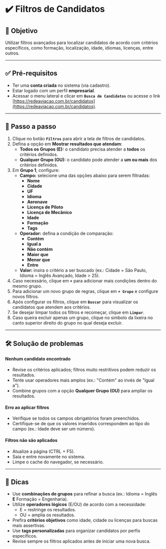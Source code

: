 # ✔️ Filtros de Candidatos

## 🎯 Objetivo

Utilizar filtros avançados para localizar candidatos de acordo com critérios específicos, como formação, localização, idade, idiomas, licenças, entre outros.

---

## ✅ Pré-requisitos

- Ter uma **conta criada** no sistema (via cadastro).
- Estar logado com um perfil **empresarial**.
- Acessar o menu lateral e clicar em **`Busca de Candidatos`** ou acesse o link [https://redeaviacao.com.br/candidatos](https://redeaviacao.com.br/candidatos).

---

## 📝 Passo a passo

1. Clique no botão **`Filtros`** para abrir a tela de filtros de candidatos.
2. Defina a opção em **Mostrar resultados que atendam**:
   - **Todos os Grupos (E):** o candidato precisa atender a **todos** os critérios definidos.
   - **Qualquer Grupo (OU):** o candidato pode atender a **um ou mais** dos critérios definidos.
3. Em **Grupo 1**, configure:
   - **Campo:** selecione uma das opções abaixo para serem filtradas: 
        - **Nome**
        - **Cidade** 
        - **UF** 
        - **Idioma** 
        - **Aeronave** 
        - **Licença de Piloto** 
        - **Licença de Mecânico** 
        - **Idade** 
        - **Formação** 
        - **Tags**
   - **Operador:** defina a condição de comparação:
     - **Contém**
     - **Igual a**
     - **Não contém**
     - **Maior que**
     - **Menor que**
     - **Entre**
   - **Valor:** insira o critério a ser buscado (ex.: Cidade = São Paulo, Idioma = Inglês Avançado, Idade > 25).
4. Caso necessário, clique em **`+`** para adicionar mais condições dentro do mesmo grupo.
5. Para adicionar um novo grupo de regras, clique em **`+ Grupo`** e configure novos filtros.
6. Após configurar os filtros, clique em **`Buscar`** para visualizar os candidatos que atendem aos critérios.
7. Se desejar limpar todos os filtros e recomeçar, clique em **`Limpar`**.
8. Caso queira excluir apenas um grupo, clique no simbolo da lixeira no canto superior direito do grupo no qual deseja excluir.

---

## 🛠️ Solução de problemas

#### Nenhum candidato encontrado
  - Revise os critérios aplicados; filtros muito restritivos podem reduzir os resultados.
  - Tente usar operadores mais amplos (ex.: "Contém" ao invés de "Igual a").
  - Combine grupos com a opção **Qualquer Grupo (OU)** para ampliar os resultados.

#### Erro ao aplicar filtros
  - Verifique se todos os campos obrigatórios foram preenchidos.
  - Certifique-se de que os valores inseridos correspondem ao tipo do campo (ex.: Idade deve ser um número).

#### Filtros não são aplicados
  - Atualize a página (CTRL + F5).
  - Saia e entre novamente no sistema.
  - Limpe o cache do navegador, se necessário.

---

## 👀 Dicas

- Use **combinações de grupos** para refinar a busca (ex.: Idioma = Inglês **E** Formação = Engenharia).
- Utilize **operadores lógicos** (E/OU) de acordo com a necessidade:
  - E = restringe os resultados.
  - OU = amplia os resultados.
- Prefira **critérios objetivos** como idade, cidade ou licenças para buscas mais assertivas.
- Use **tags personalizadas** para organizar candidatos por perfis específicos.
- Revise sempre os filtros aplicados antes de iniciar uma nova busca.
